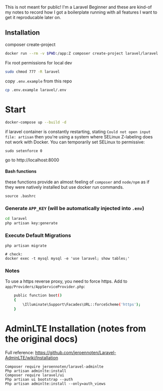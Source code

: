 This is not meant for public! I'm a Laravel Beginner and these are kind-of my notes to record how I got a boilerplate running with all features I want to get it reproducable later on.


## Installation

composer create-project
```bash
docker run --rm -v $PWD:/app:Z composer create-project laravel/laravel laravel
```

Fix root permissions for local dev

```bash
sudo chmod 777 -R laravel
```

copy `.env.example` from this repo
```bash
cp .env.example laravel/.env
```

# Start

```bash
docker-compose up --build -d
```
if laravel container is constantly restarting, stating `Could not open input file: artisan` then you're using a system where SELinux Z-labeling does not work with Docker. You can temporarily set SELinux to permissive:
```
sudo setenforce 0
```

go to http://localhost:8000


#### Bash functions

these functions provide an almost feeling of `composer` and `node/npm` as if they were natively installed but use docker run commands.

```
source .bashrc
```

### Generate `APP_KEY` (will be automatically injected into `.env`)

```bash
cd laravel
php artisan key:generate
```

### Execute Default Migrations

```
php artisan migrate

# check:
docker exec -t mysql mysql -e 'use laravel; show tables;'
```


### Notes

To use a https reverse proxy, you need to force https.
Add to `app/Providers/AppServiceProvider.php`:
```bash
    public function boot()
    {
        \Illuminate\Support\Facades\URL::forceScheme('https');
    }
```


#  AdminLTE Installation (notes from the original docs)

Full reference: https://github.com/jeroennoten/Laravel-AdminLTE/wiki/Installation

```
Composer require jeroennoten/laravel-adminlte
Php artisan adminlte:install
Composer require laravel/ui
Php artisan ui bootstrap --auth
Php artisan adminlte:install --only=auth_views
```
